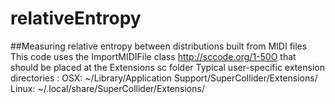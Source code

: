 # relativeEntropy
##Measuring relative entropy between distributions built from MIDI files
This code uses the ImportMIDIFile class http://sccode.org/1-50O that should be placed at the Extensions sc folder
Typical user-specific extension directories :
OSX:	~/Library/Application Support/SuperCollider/Extensions/
Linux: 	~/.local/share/SuperCollider/Extensions/

